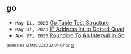 ## go

* <code>May 11, 2020</code> [Go Table Test Structure](/Users/ccummer/Documents/tilde/2020-05-11T10-42-26-go-table-test-structure.md)
* <code>May 07, 2020</code> [IP Address Int to Dotted Quad](/Users/ccummer/Documents/tilde/2020-05-07T10-14-06-ip-address-int-to-dotted-quad.md)
* <code>Apr 27, 2020</code> [Rounding To An Interval In Go](/Users/ccummer/Documents/tilde/2020-04-27T08-41-56-rounding-to-an-interval-in-go.md)

<sup><sub>generated 12 May 2020 22:04:07 by <a href='https://github.com/senorprogrammer/til'>til</a></sub></sup>
